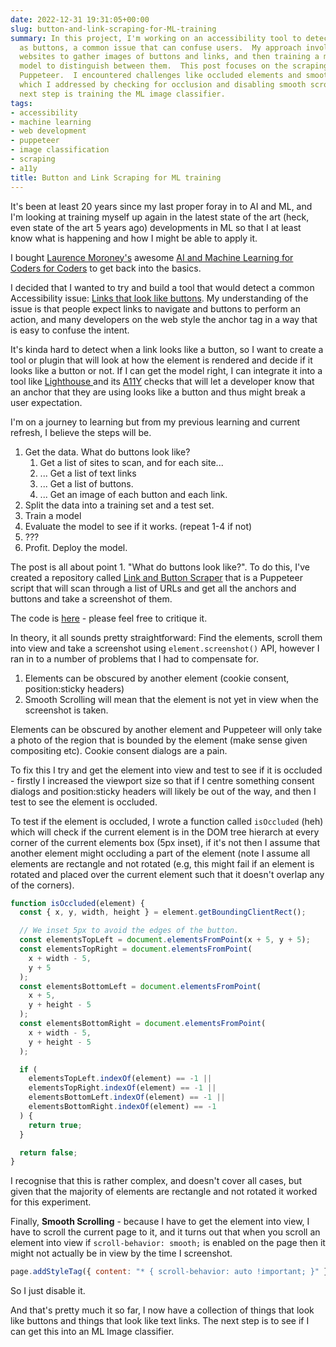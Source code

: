 ```yaml
---
date: 2022-12-31 19:31:05+00:00
slug: button-and-link-scraping-for-ML-training
summary: In this project, I'm working on an accessibility tool to detect links styled
  as buttons, a common issue that can confuse users.  My approach involves scraping
  websites to gather images of buttons and links, and then training a machine learning
  model to distinguish between them.  This post focuses on the scraping process using
  Puppeteer.  I encountered challenges like occluded elements and smooth scrolling,
  which I addressed by checking for occlusion and disabling smooth scrolling. The
  next step is training the ML image classifier.
tags:
- accessibility
- machine learning
- web development
- puppeteer
- image classification
- scraping
- a11y
title: Button and Link Scraping for ML training
---
```


It's been at least 20 years since my last proper foray in to AI and ML, and I'm looking at training myself up again in the latest state of the art (heck, even state of the art 5 years ago) developments in ML so that I at least know what is happening and how I might be able to apply it.

I bought [Laurence Moroney's](https://laurencemoroney.com/) awesome [AI and Machine Learning for Coders for Coders](https://www.oreilly.com/library/view/ai-and-machine/9781492078180/) to get back into the basics.

I decided that I wanted to try and build a tool that would detect a common Accessibility issue: [Links that look like buttons](https://a11y-101.com/design/button-vs-link). My understanding of the issue is that people expect links to navigate and buttons to perform an action, and many developers on the web style the anchor tag in a way that is easy to confuse the intent.

It's kinda hard to detect when a link looks like a button, so I want to create a tool or plugin that will look at how the element is rendered and decide if it looks like a button or not. If I can get the model right, I can integrate it into a tool like [Lighthouse ](https://developer.chrome.com/docs/lighthouse/accessibility/) and its [A11Y](https://developer.chrome.com/docs/lighthouse/accessibility/) checks that will let a developer know that an anchor that they are using looks like a button and thus might break a user expectation.

I'm on a journey to learning but from my previous learning and current refresh, I believe the steps will be.

1. Get the data. What do buttons look like?
   1. Get a list of sites to scan, and for each site...
   2. ... Get a list of text links
   3. ... Get a list of buttons.
   4. ... Get an image of each button and each link.
2. Split the data into a training set and a test set.
3. Train a model
4. Evaluate the model to see if it works. (repeat 1-4 if not)
5. ???
6. Profit. Deploy the model.

The post is all about point 1. "What do buttons look like?". To do this, I've created a repository called [Link and Button Scraper](https://github.com/PaulKinlan/button-and-link-scraper) that is a Puppeteer script that will scan through a list of URLs and get all the anchors and buttons and take a screenshot of them.

The code is [here](https://github.com/PaulKinlan/button-and-link-scraper/blob/main/index.js) - please feel free to critique it.

In theory, it all sounds pretty straightforward: Find the elements, scroll them into view and take a screenshot using `element.screenshot()` API, however I ran in to a number of problems that I had to compensate for.

1. Elements can be obscured by another element  (cookie consent, position:sticky headers)
2. Smooth Scrolling will mean that the element is not yet in view when the screenshot is taken.

Elements can be obscured by another element and Puppeteer will only take a photo of the region that is bounded by the element (make sense given compositing etc). Cookie consent dialogs are a pain.

To fix this I try and get the element into view and test to see if it is occluded - firstly I increased the viewport size so that if I centre something consent dialogs and position:sticky headers will likely be out of the way, and then I test to see the element is occluded.

To test if the element is occluded, I wrote a function called `isOccluded` (heh) which will check if the current element is in the DOM tree hierarch at every corner of the current elements box (5px inset), if it's not then I assume that another element might occluding a part of the element (note I assume all elements are rectangle and not rotated (e.g, this might fail if an element is rotated and placed over the current element such that it doesn't overlap any of the corners).

```JavaScript
function isOccluded(element) {
  const { x, y, width, height } = element.getBoundingClientRect();

  // We inset 5px to avoid the edges of the button.
  const elementsTopLeft = document.elementsFromPoint(x + 5, y + 5);
  const elementsTopRight = document.elementsFromPoint(
    x + width - 5,
    y + 5
  );
  const elementsBottomLeft = document.elementsFromPoint(
    x + 5,
    y + height - 5
  );
  const elementsBottomRight = document.elementsFromPoint(
    x + width - 5,
    y + height - 5
  );

  if (
    elementsTopLeft.indexOf(element) == -1 ||
    elementsTopRight.indexOf(element) == -1 ||
    elementsBottomLeft.indexOf(element) == -1 ||
    elementsBottomRight.indexOf(element) == -1
  ) {
    return true;
  }

  return false;
}
```

I recognise that this is rather complex, and doesn't cover all cases, but given that the majority of elements are rectangle and not rotated it worked for this experiment.

Finally, **Smooth Scrolling** - because I have to get the element into view, I have to scroll the current page to it, and it turns out that when you scroll an element into view if `scroll-behavior: smooth;` is enabled on the page then it might not actually be in view by the time I screenshot.

```JavaScript
page.addStyleTag({ content: "* { scroll-behavior: auto !important; }" });
```

So I just disable it.

And that's pretty much it so far, I now have a collection of things that look like buttons and things that look like text links. The next step is to see if I can get this into an ML Image classifier.